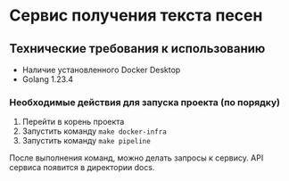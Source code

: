 # Сервис получения текста песен

## Технические требования к использованию 
+ Наличие установленного Docker Desktop
+ Golang 1.23.4

### Необходимые действия для запуска проекта (по порядку)
1) Перейти в корень проекта 
2) Запустить команду `make docker-infra`
3) Запустить команду `make pipeline`

После выполнения команд, можно делать запросы к сервису. API сервиса появится в директории docs.